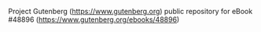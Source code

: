Project Gutenberg (https://www.gutenberg.org) public repository for eBook #48896 (https://www.gutenberg.org/ebooks/48896)
